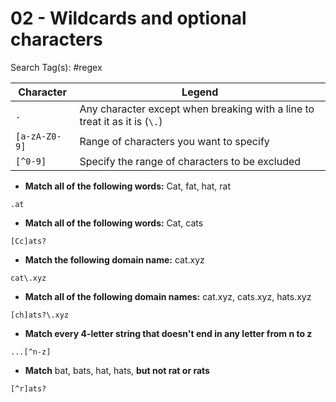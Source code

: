 # 02 - Wildcards and optional characters

Search Tag(s): #regex

|Character|Legend|
|---------|------|
|`.`|Any character except when breaking with a line to treat it as it is (`\.`)|
|`[a-zA-Z0-9]`|Range of characters you want to specify|
|`[^0-9]`|Specify the range of characters to be excluded|

- **Match all of the following words:** Cat, fat, hat, rat

`.at`

- **Match all of the following words:** Cat, cats

`[Cc]ats?`

- **Match the following domain name:** cat.xyz

`cat\.xyz`

- **Match all of the following domain names:** cat.xyz, cats.xyz, hats.xyz

`[ch]ats?\.xyz`

- **Match every 4-letter string that doesn't end in any letter from n to z**

`...[^n-z]`

- **Match** bat, bats, hat, hats, **but not rat or rats**

`[^r]ats?`